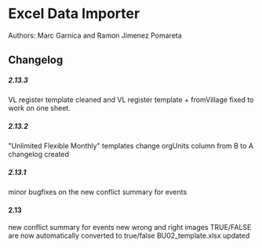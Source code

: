 # Excel Data Importer

Authors: Marc Garnica and Ramon Jimenez Pomareta

## Changelog 

##### 2.13.3
VL register template cleaned and VL register template + fromVillage fixed to work on one sheet.

##### 2.13.2
"Unlimited Flexible Monthly" templates change orgUnits column from B to A
changelog created

##### 2.13.1
minor bugfixes on the new conflict summary for events 

#### 2.13
new conflict summary for events
new wrong and right images
TRUE/FALSE are now automatically converted to true/false
BU02_template.xlsx updated